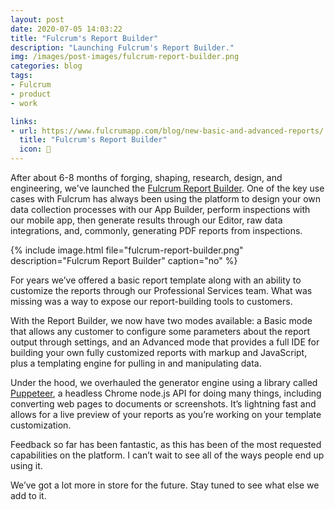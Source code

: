 ```yaml
---
layout: post
date: 2020-07-05 14:03:22
title: "Fulcrum's Report Builder"
description: "Launching Fulcrum's Report Builder."
img: /images/post-images/fulcrum-report-builder.png
categories: blog
tags:
- Fulcrum
- product
- work

links:
- url: https://www.fulcrumapp.com/blog/new-basic-and-advanced-reports/
  title: "Fulcrum's Report Builder"
  icon: 📑
---
```


After about 6-8 months of forging, shaping, research, design, and engineering, we've launched the [Fulcrum Report Builder](https://www.fulcrumapp.com/blog/new-basic-and-advanced-reports/ "Fulcrum Report Builder"). One of the key use cases with Fulcrum has always been using the platform to design your own data collection processes with our App Builder, perform inspections with our mobile app, then generate results through our Editor, raw data integrations, and, commonly, generating PDF reports from inspections.

{% include image.html file="fulcrum-report-builder.png" description="Fulcrum Report Builder" caption="no" %}

For years we’ve offered a basic report template along with an ability to customize the reports through our Professional Services team. What was missing was a way to expose our report-building tools to customers.

With the Report Builder, we now have two modes available: a Basic mode that allows any customer to configure some parameters about the report output through settings, and an Advanced mode that provides a full IDE for building your own fully customized reports with markup and JavaScript, plus a templating engine for pulling in and manipulating data.

Under the hood, we overhauled the generator engine using a library called [Puppeteer](https://github.com/puppeteer/puppeteer "Puppeteer"), a headless Chrome node.js API for doing many things, including converting web pages to documents or screenshots. It’s lightning fast and allows for a live preview of your reports as you’re working on your template customization.

Feedback so far has been fantastic, as this has been of the most requested capabilities on the platform. I can’t wait to see all of the ways people end up using it.

We’ve got a lot more in store for the future. Stay tuned to see what else we add to it.
